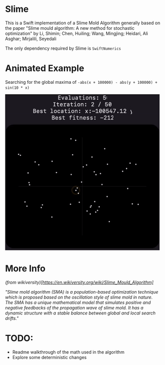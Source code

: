 # Slime

This is a Swift implementation of a Slime Mold Algorithm generally based on the paper "Slime mould algorithm: A new method for stochastic optimization" by  Li, Shimin; Chen, Huiling; Wang, Mingjing; Heidari, Ali Asghar; Mirjalili, Seyedali

The only dependency required by Slime is `SwiftNumerics`

# Animated Example
Searching for the global maxima of 
`-abs(x + 100000) - abs(y + 100000) + sin(10 * x)`

 <img src="/ex1.gif?raw=true" width="500px">


# More Info
*(from wikiversity)[https://en.wikiversity.org/wiki/Slime_Mould_Algorithm]*

*"Slime mold algorithm (SMA) is a population-based optimization technique which is proposed based on the oscillation style of slime mold in nature. The SMA has a unique mathematical model that simulates positive and negative feedbacks of the propagation wave of slime mold. It has a dynamic structure with a stable balance between global and local search drifts."*

# TODO:
- Readme walkthrough of the math used in the algorithm
- Explore some deterministic changes
